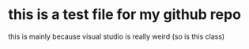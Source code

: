 # this is a test file for my github repo
this is mainly because visual studio is really weird (so is this class)